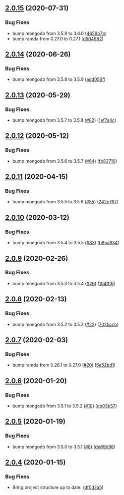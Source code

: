 ## [2.0.15](https://github.com/yeldiRium/js-mongodb-utilities/compare/v2.0.14...v2.0.15) (2020-07-31)


### Bug Fixes

* bump mongodb from 3.5.9 to 3.6.0 ([4659b7b](https://github.com/yeldiRium/js-mongodb-utilities/commit/4659b7bb1199e3adcd9af4615bf78b25c05b2dd8))
* bump ramda from 0.27.0 to 0.27.1 ([d504962](https://github.com/yeldiRium/js-mongodb-utilities/commit/d5049624ef792bfea3551680221dd7d561682f88))

## [2.0.14](https://github.com/yeldiRium/js-mongodb-utilities/compare/v2.0.13...v2.0.14) (2020-06-26)


### Bug Fixes

* bump mongodb from 3.5.8 to 3.5.9 ([add056f](https://github.com/yeldiRium/js-mongodb-utilities/commit/add056f752ef2b428ffa98b9522521be3cc20cd3))

## [2.0.13](https://github.com/yeldiRium/js-mongodb-utilities/compare/v2.0.12...v2.0.13) (2020-05-29)


### Bug Fixes

* bump mongodb from 3.5.7 to 3.5.8 ([#82](https://github.com/yeldiRium/js-mongodb-utilities/issues/82)) ([1ef7a4c](https://github.com/yeldiRium/js-mongodb-utilities/commit/1ef7a4c346a007cd51ebd92fc16d5559bfce7b14))

## [2.0.12](https://github.com/yeldiRium/js-mongodb-utilities/compare/v2.0.11...v2.0.12) (2020-05-12)


### Bug Fixes

* bump mongodb from 3.5.6 to 3.5.7 ([#64](https://github.com/yeldiRium/js-mongodb-utilities/issues/64)) ([fb83710](https://github.com/yeldiRium/js-mongodb-utilities/commit/fb8371039395660a7940473fbb9be1c73d126122))

## [2.0.11](https://github.com/yeldiRium/js-mongodb-utilities/compare/v2.0.10...v2.0.11) (2020-04-15)


### Bug Fixes

* bump mongodb from 3.5.5 to 3.5.6 ([#55](https://github.com/yeldiRium/js-mongodb-utilities/issues/55)) ([242e767](https://github.com/yeldiRium/js-mongodb-utilities/commit/242e7679adc39281381cec8e026798bebd83f7b8))

## [2.0.10](https://github.com/yeldiRium/js-mongodb-utilities/compare/v2.0.9...v2.0.10) (2020-03-12)


### Bug Fixes

* bump mongodb from 3.5.4 to 3.5.5 ([#33](https://github.com/yeldiRium/js-mongodb-utilities/issues/33)) ([b95a834](https://github.com/yeldiRium/js-mongodb-utilities/commit/b95a8345ff8f7a70f998887a04948dbed78f767e))

## [2.0.9](https://github.com/yeldiRium/js-mongodb-utilities/compare/v2.0.8...v2.0.9) (2020-02-26)


### Bug Fixes

* bump mongodb from 3.5.3 to 3.5.4 ([#26](https://github.com/yeldiRium/js-mongodb-utilities/issues/26)) ([104fff6](https://github.com/yeldiRium/js-mongodb-utilities/commit/104fff6ea8fa860ee09c8d37ad9f2ecda8ea3f5a))

## [2.0.8](https://github.com/yeldiRium/js-mongodb-utilities/compare/v2.0.7...v2.0.8) (2020-02-13)


### Bug Fixes

* bump mongodb from 3.5.2 to 3.5.3 ([#22](https://github.com/yeldiRium/js-mongodb-utilities/issues/22)) ([702bccb](https://github.com/yeldiRium/js-mongodb-utilities/commit/702bccb7e8aabe3c0815797be04491eb63004593))

## [2.0.7](https://github.com/yeldiRium/js-mongodb-utilities/compare/v2.0.6...v2.0.7) (2020-02-03)


### Bug Fixes

* bump ramda from 0.26.1 to 0.27.0 ([#20](https://github.com/yeldiRium/js-mongodb-utilities/issues/20)) ([6e52bd1](https://github.com/yeldiRium/js-mongodb-utilities/commit/6e52bd1a8fc2bfee8ea448f36cae52f14cecfecf))

## [2.0.6](https://github.com/yeldiRium/js-mongodb-utilities/compare/v2.0.5...v2.0.6) (2020-01-20)


### Bug Fixes

* bump mongodb from 3.5.1 to 3.5.2 ([#10](https://github.com/yeldiRium/js-mongodb-utilities/issues/10)) ([db03b57](https://github.com/yeldiRium/js-mongodb-utilities/commit/db03b571f0cffe272a70c26f59e3826563257c92))

## [2.0.5](https://github.com/yeldiRium/js-mongodb-utilities/compare/v2.0.4...v2.0.5) (2020-01-19)


### Bug Fixes

* bump mongodb from 3.5.0 to 3.5.1 ([#8](https://github.com/yeldiRium/js-mongodb-utilities/issues/8)) ([de69b98](https://github.com/yeldiRium/js-mongodb-utilities/commit/de69b98ee02e05ab276e41942a3f70f7572ec01f))

## [2.0.4](https://github.com/yeldiRium/js-mongodb-utilities/compare/v2.0.3...v2.0.4) (2020-01-15)


### Bug Fixes

* Bring project structure up to date. ([df0d2a5](https://github.com/yeldiRium/js-mongodb-utilities/commit/df0d2a51584e7adb2284603af6abbea7664d105a))
